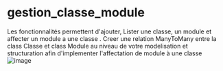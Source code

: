 # gestion_classe_module
Les fonctionnalités permettent d'ajouter, Lister une classe, un module et affecter un module a une classe .
Creer une relation ManyToMany entre la class Classe et class Module au niveau de votre modelisation et structuration afin d'implementer l'affectation de module à une classe
![image](https://github.com/adamandaw/gestion_classe_module/assets/149384187/40b1ae5b-83b0-48aa-bf95-9638591e870f)

